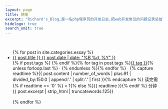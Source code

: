 ```yaml
---
layout: page
title: 随笔
excerpt: "Richard's_Blog,是一名php程序员的开发日志,把web开发常见的问题记录总结下来,并分享很多有用的好玩的东西"
hidelogo: true
search_omit: true
---
```

<br>
<ul class="post-list">
{% for post in site.categories.essay %}
  <li><article><a href="{{ post.url }}">{{ post.title }} <span class="entry-date"><time datetime="{{ post.date | date_to_xmlschema }}">{{ post.date | date: "%B %d, %Y" }}</time></span></a></article></li>
      <div class="entry-meta-small">
	  <span>{% if post.tags %}<i class="fa fa-tags"></i>&nbsp;{% endif %}{% for tag in post.tags %}<a href="/tags/#{{ tag }}" title="Posts tagged {{ tag }}">{{ tag }}</a>{% unless forloop.last %}&nbsp;·&nbsp;{% endunless %}{% endfor %}&nbsp;&nbsp;</span>
	  <span>{% capture readtime %}{{ post.content | number_of_words | plus:91 | divided_by:150.0 | append:'.' | split:'.' | first }}{% endcapture %}<i class="fa fa-clock-o"></i>&nbsp;读完需{% if readtime == '0' %} &lt; 1{% else %}{{ readtime }}{% endif %} 分钟</span><br>
	  </div>
	  <span class="excerpt">{{ post.excerpt | strip_html | truncatewords:125}}</span>
	  <br><br>
{% endfor %}
</ul>